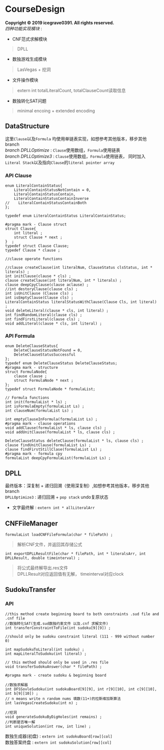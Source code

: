# CourseDesign
**Copyright © 2019 icegrave0391. All rights reserved.**    
*四种功能实现模块* :    
+ CNF范式求解模块     
> DPLL
+ 数独游戏生成模块
> LasVegas + 挖洞
+ 文件操作模块
> extern int totalLiteralCount, totalClauseCount读取信息
+ 数独转化SAT问题
> minimal encoing + extended encoding

## DataStructure
这里`Clause`以及`Formula` 均使用单链表实现，如想参考其他版本，移步其他branch    
*branch DPLLOptimize* : `Clause`使用数组，`Formula`使用链表    
*branch DPLLOptimize3* : `Clause`使用数组，`Formula`使用链表， 同时加入`Literal Stack`以及指向`Clause`的`literal pointer array`    

### API Clause
```
enum LiteralContainStatus{
    LiteralContainStatusNotContain = 0,
    LiteralContainStatusContain,
    LiteralContainStatusContainInverse
//    LiteralContainStatusContainBoth
};

typedef enum LiteralContainStatus LiteralContainStatus;

#pragma mark - Clause struct
struct Clause{
    int literal ;
    struct Clause * next ;
}  ;
typedef struct Clause Clause;
typedef Clause * clause ;

//clause operate functions

//clause createClause(int literalNum, ClauseStatus clsStatus, int * literals) ;
int initClause(clause * cls) ;
clause createClause(int literalNum, int * literals) ;
clause deepCpyClause(clause aclause) ;
//int destoryClause(clause cls) ;
int isUnitClause (Clause cls) ;
int isEmptyClause(Clause cls) ;
LiteralContainStatus literalStatusWithClause(Clause Cls, int literal) ;
void deleteLiteral(clause * cls, int literal) ;
int findRandomLiteral(clause cls) ;
int findFirstLiteral(clause cls) ;
void addLiteral(clause * cls, int literal) ;
```
### API Formula
```
enum DeleteClauseStatus{
    DeleteClauseStatusNotFound = 0,
    DeleteClauseStatusSuccessful
};
typedef enum DeleteClauseStatus DeleteClauseStatus;
#pragma mark - structure
struct FormulaNode{
    clause clause ;
    struct FormulaNode * next ;
};
typedef struct FormulaNode * formulaList;

// Formula functions
int init(formulaList * ls) ;
int isFormulaEmpty(formulaList Ls) ;
int clauseNum(formulaList Ls) ;

int emptyClauseInFormula(formulaList Ls) ;
#pragma mark - clause operations
void addClause(formulaList * ls, clause cls) ;
void addUnitClause(formulaList * ls, clause cls) ;

DeleteClauseStatus deleteClause(formulaList * ls, clause cls) ;
clause findUnitClause(formulaList Ls) ;
clause findFirstStillClase(formulaList Ls) ;
#pragma mark - formula cpy
formulaList deepCpyFormulaList(formulaList Ls) ;
```

## DPLL
最终版本：深复制 + 递归回溯（使用深复制）,如想参考其他版本，移步其他branch    
`DPLLOptimize3` : 递归回溯 + `pop stack` undo复原状态
* 文字最终解 : `extern int * allLiteralArr`

## CNFFileManager 
``` formulaList loadCNFFileFormula(char * filePath) ; ```   
> 解析CNF文件，并返回其存储公式    

``` int exportDPLLResultFile(char * filePath, int * literalsArr, int DPLLResult, double timeinterval) ; ```
> 将公式最终解导出.res文件    
> DPLLResult对应返回值有无解， timeinterval对应clock

## SudokuTransfer
### API
```
//this method create beginning board to both constraints .sud file and .cnf file    
//数独转化SAT(生成.sud数独约束文件 以及.cnf 求解文件)
int transferConstraintToFile(int sudoku[9][9]) ;    

//should only be sudoku constraint literal (111 - 999 without number 0)    

int mapSudokuToLiteral(int sudoku) ;    
int mapLiteralToSudoku(int literal) ;    

// this method should only be used in .res file    
void transferSudokuAnswer(char * filePath) ;

#pragma mark - create sudoku & beginning board

//数独求解器
int DFSSovleSudoku(int sudokuBoard[9][9], int r[9][10], int c[9][10], int b[9][10]) ;
// n means write n random nums 填数(11+)的拉斯维加斯算法
int lasVegasCreateSudoku(int n) ;

//挖洞
void generateSudokuByDigHoles(int remains) ;
//判断是否唯一解
int uniqueSolution(int row, int line) ;
```
数独生成器(初盘) : `extern int sudokuBoard[row][col]`     
数独答案终盘 : `extern int sudokuSolution[row][col]`
